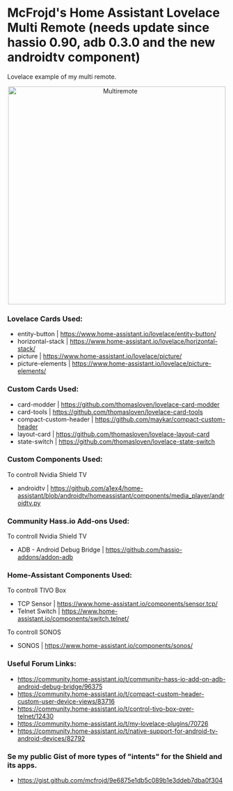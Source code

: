 # McFrojd's Home Assistant Lovelace Multi Remote (needs update since hassio 0.90, adb 0.3.0 and the new androidtv component)
Lovelace example of my multi remote.

<p align="center">
<img src="https://i.imgur.com/8JSAgd0.gif" alt="Multiremote" width="500">
</p>



### Lovelace Cards Used:

  - entity-button    | https://www.home-assistant.io/lovelace/entity-button/
  - horizontal-stack | https://www.home-assistant.io/lovelace/horizontal-stack/
  - picture          | https://www.home-assistant.io/lovelace/picture/
  - picture-elements | https://www.home-assistant.io/lovelace/picture-elements/

### Custom Cards Used:

  - card-modder            | https://github.com/thomasloven/lovelace-card-modder
  - card-tools             | https://github.com/thomasloven/lovelace-card-tools
  - compact-custom-header  | https://github.com/maykar/compact-custom-header
  - layout-card            | https://github.com/thomasloven/lovelace-layout-card
  - state-switch           | https://github.com/thomasloven/lovelace-state-switch

### Custom Components Used:

To controll Nvidia Shield TV
  - androidtv | https://github.com/a1ex4/home-assistant/blob/androidtv/homeassistant/components/media_player/androidtv.py

### Community Hass.io Add-ons Used:

To controll Nvidia Shield TV
  - ADB - Android Debug Bridge | https://github.com/hassio-addons/addon-adb

### Home-Assistant Components Used:

To controll TIVO Box
  - TCP Sensor     | https://www.home-assistant.io/components/sensor.tcp/
  - Telnet Switch  | https://www.home-assistant.io/components/switch.telnet/
  
To controll SONOS
  - SONOS          | https://www.home-assistant.io/components/sonos/

### Useful Forum Links:

  - https://community.home-assistant.io/t/community-hass-io-add-on-adb-android-debug-bridge/96375
  - https://community.home-assistant.io/t/compact-custom-header-custom-user-device-views/83716
  - https://community.home-assistant.io/t/control-tivo-box-over-telnet/12430
  - https://community.home-assistant.io/t/my-lovelace-plugins/70726
  - https://community.home-assistant.io/t/native-support-for-android-tv-android-devices/82792

### Se my public Gist of more types of "intents" for the Shield and its apps.
  - https://gist.github.com/mcfrojd/9e6875e1db5c089b1e3ddeb7dba0f304